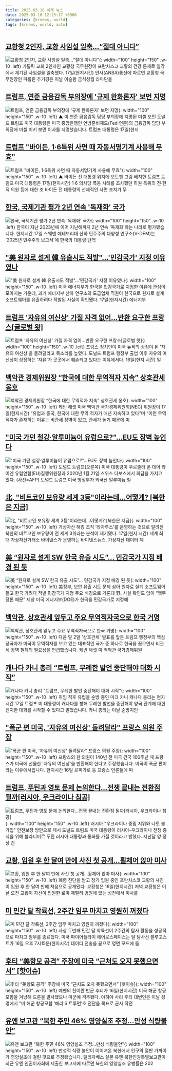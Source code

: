 ```yaml
---
title: 2025.03.18 세계 뉴스
date: 2025-03-18 12:25:17 +0900
categories: [krnews, world]
tags: [krnews, world, auto]
---
```

## [교황청 2인자, 교황 사임설 일축…“절대 아니다”](https://n.news.naver.com/mnews/article/032/0003357288)

![교황청 2인자, 교황 사임설 일축…“절대 아니다”](https://mimgnews.pstatic.net/image/origin/032/2025/03/18/3357288.jpg?type=nf220_150){: width="100" height="150" .w-10 .left}
가톨릭 교회 2인자인 교황청 국무원장이 프란치스코 교황의 건강 문제로 일각에서 제기된 사임설을 일축했다. 17일(현지시간) 안사(ANSA)통신에 따르면 교황청 국무원장인 파롤린 추기경은 이날 이슬람 금식성월 라마단을

## [트럼프, 연준 금융감독 부의장에 '규제 완화론자' 보먼 지명](https://n.news.naver.com/mnews/article/055/0001240933)

![트럼프, 연준 금융감독 부의장에 '규제 완화론자' 보먼 지명](https://mimgnews.pstatic.net/image/origin/055/2025/03/18/1240933.jpg?type=nf220_150){: width="100" height="150" .w-10 .left}
▲ 미 연준 금융감독 담당 부의장에 지명된 미셸 보먼 도널드 트럼프 미국 대통령은 미국 중앙은행인 연방준비제도(Fed·연준)의 금융감독 담당 부의장에 미셸 미키 보먼 이사를 지명했습니다. 트럼프 대통령은 17일(현지

## [트럼프 "바이든, 1·6특위 사면 때 자동서명기계 사용해 무효"](https://n.news.naver.com/mnews/article/055/0001240832)

![트럼프 "바이든, 1·6특위 사면 때 자동서명기계 사용해 무효"](https://mimgnews.pstatic.net/image/origin/055/2025/03/18/1240832.jpg?type=nf220_150){: width="100" height="150" .w-10 .left}
▲ 바이든 전 대통령 위치에 오토펜 그림 배치한 트럼프 트럼프 미국 대통령은 17일(현지시간) 1·6 의사당 폭동 사태를 조사했던 하원 특위의 전·현직 의원 등에 대한 조 바이든 전 대통령의 선제적인 사면 조치가 무

## [한국, 국제기관 평가 2년 연속 '독재화' 국가](https://n.news.naver.com/mnews/article/052/0002166734)

![한국, 국제기관 평가 2년 연속 '독재화' 국가](https://mimgnews.pstatic.net/image/origin/052/2025/03/18/2166734.jpg?type=nf220_150){: width="100" height="150" .w-10 .left}
한국이 지난 2023년에 이어 지난해까지 2년 연속 '독재화'하는 나라로 평가됐습니다. 현지시간 17일 스웨덴 예테보리대 산하 민주주의 다양성 연구소(V-DEM)는 '2025년 민주주의 보고서'에 한국의 대통령 탄핵

## ["美 원자로 설계 韓 유출시도 적발"…'민감국가' 지정 이유였나](https://n.news.naver.com/mnews/article/015/0005107203)

!["美 원자로 설계 韓 유출시도 적발"…'민감국가' 지정 이유였나](https://mimgnews.pstatic.net/image/origin/015/2025/03/18/5107203.jpg?type=nf220_150){: width="100" height="150" .w-10 .left}
미국 에너지부가 한국을 민감국가로 지정한 이유에 관심이 모아지는 가운데, 과거 에너지부 산하 연구소의 도급업체 직원이 한국으로 원자로 설계 소프트웨어를 유출하려다 적발된 사실이 확인됐다. 17일(현지시간) 에너지부

## [트럼프 '자유의 여신상' 가질 자격 없어…반환 요구한 프랑스[글로벌 왓]](https://n.news.naver.com/mnews/article/011/0004462318)

![트럼프 '자유의 여신상' 가질 자격 없어…반환 요구한 프랑스[글로벌 왓]](https://mimgnews.pstatic.net/image/origin/011/2025/03/17/4462318.jpg?type=nf220_150){: width="100" height="150" .w-10 .left}
프랑스 정치인이 미국 뉴욕의 상징이 된 '자유의 여신상'을 돌려달라고 목소리를 높였다. 도널드 트럼프 행정부 출범 이후 자유의 여신상이 상징하는 '자유'가 곳곳에서 훼손되고 있다는 이유에서다. 16일(현지 시간) 일

## [백악관 경제위원장 “한국에 대한 무역적자 지속” 상호관세 옹호](https://n.news.naver.com/mnews/article/005/0001763729)

![백악관 경제위원장 “한국에 대한 무역적자 지속” 상호관세 옹호](https://mimgnews.pstatic.net/image/origin/005/2025/03/18/1763729.jpg?type=nf220_150){: width="100" height="150" .w-10 .left}
케빈 해셋 미국 백악관 국가경제위원회(NEC) 위원장이 17일(현지시간) “유럽과 중국, 한국에 대한 무역 적자가 매년 지속하고 있다”며 “이런 무역적자가 존재하는 이유는 비관세 장벽이 있고, 관세가 높기 때문에 미

## ["미국 가던 철강·알루미늄이 유럽으로?"…EU도 장벽 높인다](https://n.news.naver.com/mnews/article/018/0005964652)

!["미국 가던 철강·알루미늄이 유럽으로?"…EU도 장벽 높인다](https://mimgnews.pstatic.net/image/origin/018/2025/03/18/5964652.jpg?type=nf220_150){: width="100" height="150" .w-10 .left}
도널드 트럼프(오른쪽) 미국 대통령이 우르줄라 폰 데어 라이엔 유럽연합(EU)집행위원장과 2020년 1월 21일 스위스 다보스에서 회담을 가지고 있다. (사진=AFP) 도널드 트럼프 미국 행정부가 외국산 알루미늄·철

## [北, "비트코인 보유량 세계 3등"이라는데…어떻게? [북한은 지금]](https://n.news.naver.com/mnews/article/011/0004462253)

![北, "비트코인 보유량 세계 3등"이라는데…어떻게? [북한은 지금]](https://mimgnews.pstatic.net/image/origin/011/2025/03/17/4462253.jpg?type=nf220_150){: width="100" height="150" .w-10 .left}
가상자산 해킹 조직 ‘라자루스’를 운영하는 것으로 알려진 북한의 비트코인 보유량이 전 세계 3위라는 분석이 제기됐다. 17일(현지 시간) 세계 최대 가상자산거래소 바이낸스가 운영하는 바이낸스뉴스, 가상자산 데이터 제

## [美 “원자로 설계 SW 한국 유출 시도”… 민감국가 지정 배경 된 듯](https://n.news.naver.com/mnews/article/023/0003894072)

![美 “원자로 설계 SW 한국 유출 시도”… 민감국가 지정 배경 된 듯](https://mimgnews.pstatic.net/image/origin/023/2025/03/18/3894072.jpg?type=nf220_150){: width="100" height="150" .w-10 .left}
美정부, 보안 유출 시도 문제 삼아 원자로 설계 소프트웨어 들고 한국 가려다 적발 민감국가 지정 주요 배경으로 거론돼 野, 사실 확인도 없이 “핵무장론 때문” 제창 미국 에너지부(DOE)가 한국을 민감국가로 지정해

## [백악관, 상호관세 앞두고 주요 무역적자국으로 한국 거명](https://n.news.naver.com/mnews/article/214/0001412203)

![백악관, 상호관세 앞두고 주요 무역적자국으로 한국 거명](https://mimgnews.pstatic.net/image/origin/214/2025/03/18/1412203.jpg?type=nf220_150){: width="100" height="150" .w-10 .left}
다음 달 2일 '상호관세' 발표를 앞둔 트럼프 행정부의 핵심 당국자가 미국이 무역적자를 보고 있는 대표적인 국가 중 하나로 한국을 꼽으면서 비관세 장벽 철폐의 필요성을 언급했습니다. 케빈 해셋 미 백악관 국가경제위원

## [캐나다 카니 총리 “트럼프, 무례한 발언 중단해야 대화 시작”](https://n.news.naver.com/mnews/article/056/0011913001)

![캐나다 카니 총리 “트럼프, 무례한 발언 중단해야 대화 시작”](https://mimgnews.pstatic.net/image/origin/056/2025/03/18/11913001.jpg?type=nf220_150){: width="100" height="150" .w-10 .left}
취임 직후 유럽을 순방 중인 마크 카니 캐나다 총리는 현지시간 17일 트럼프 미 대통령이 캐나다를 향해 무례한 발언을 중단해야 양국 관계에 대한 진지한 대화를 시작할 수 있다고 말했습니다. 카니 총리는 이날 순방지인

## ["폭군 편 미국, '자유의 여신상' 돌려달라" 프랑스 의원 주장](https://n.news.naver.com/mnews/article/437/0000433636)

!["폭군 편 미국, '자유의 여신상' 돌려달라" 프랑스 의원 주장](https://mimgnews.pstatic.net/image/origin/437/2025/03/17/433636.jpg?type=nf220_150){: width="100" height="150" .w-10 .left}
프랑스의 한 의원이 140년 전 미국 건국 100주년 때 프랑스가 미국에 선물한 '자유의 여신상'을 반환해야 한다고 주장했습니다. 미국이 폭군 편이라는 이유에서입니다. 현지시간 16일 르피가로 등 프랑스 언론들에 따

## [트럼프, 푸틴과 영토 문제 논의한다…전쟁 끝내는 전환점 될까[러시아, 우크라이나 침공]](https://n.news.naver.com/mnews/article/002/0002378316)

![트럼프, 푸틴과 영토 문제 논의한다…전쟁 끝내는 전환점 될까[러시아, 우크라이나 침공]](https://mimgnews.pstatic.net/image/origin/002/2025/03/17/2378316.jpg?type=nf220_150){: width="100" height="150" .w-10 .left}
러시아 "우크라이나 중립 지위와 나토 불가입" 안전보장 방안으로 제시 도널드 트럼프 미국 대통령이 러시아-우크라이나 전쟁 종식을 위해 블라디미르 푸틴 러시아 대통령과 통화를 가질 것이라고 밝혔다. 지난달 양 정상 간

## [교황, 입원 후 한 달여 만에 사진 첫 공개…휠체어 앉아 미사](https://n.news.naver.com/mnews/article/656/0000124919)

![교황, 입원 후 한 달여 만에 사진 첫 공개…휠체어 앉아 미사](https://mimgnews.pstatic.net/image/origin/656/2025/03/17/124919.jpg?type=nf220_150){: width="100" height="150" .w-10 .left}
폐렴 진단을 받고 장기 입원 중인 프란치스코 교황의 사진이 입원 후 한 달여 만에 처음으로 공개됐다. 교황청은 16일(현지시간) 저녁 교황청은 이날 오전 교황이 자신이 입원한 로마 제멜리 병원에 있는 성전에서 미사를

## [미 민간 달 착륙선, 2주간 임무 마치고 영원히 꺼졌다](https://n.news.naver.com/mnews/article/028/0002736140)

![미 민간 달 착륙선, 2주간 임무 마치고 영원히 꺼졌다](https://mimgnews.pstatic.net/image/origin/028/2025/03/18/2736140.jpg?type=nf220_150){: width="100" height="150" .w-10 .left}
사상 두번째 민간 달 착륙선이 2주간의 탐사 활동을 성공적으로 마치고 임무를 종료했다. 미국 파이어플라이 에어로스페이스는 달 탐사선 블루고스트가 16일 오후 7시15분(현지시각) 데이터 전송을 끝으로 영면 모드에 들

## [후티 “美항모 공격” 주장에 미국 “근처도 오지 못했으면서” [핫이슈]](https://n.news.naver.com/mnews/article/081/0003525700)

![후티 “美항모 공격” 주장에 미국 “근처도 오지 못했으면서” [핫이슈]](https://mimgnews.pstatic.net/image/origin/081/2025/03/17/3525700.jpg?type=nf220_150){: width="100" height="150" .w-10 .left}
예멘의 친이란 반군 후티가 16일(현지시간) 미국 해군 항공모함을 겨냥해 드론을 발사했으나 미군에 격추됐다. 야히야 사리 후티 대변인은 이날 성명에서 “미 해군 항공모함 ‘해리 S 트루먼’호 전단을 목표로 군사 작전

## [유엔 보고관 “북한 주민 46% 영양실조 추정…만성 식량불안”](https://n.news.naver.com/mnews/article/056/0011912976)

![유엔 보고관 “북한 주민 46% 영양실조 추정…만성 식량불안”](https://mimgnews.pstatic.net/image/origin/056/2025/03/18/11912976.jpg?type=nf220_150){: width="100" height="150" .w-10 .left}
만성적 식량 불안이 이어져온 북한에서 인구의 절반 가까이가 영양실조에 걸린 것으로 추정됐습니다. 엘리자베스 살몬 유엔 북한인권특별보고관이 최근 유엔 인권이사회에 제출한 보고서에 따르면 북한의 영양실조 유병률은 202

